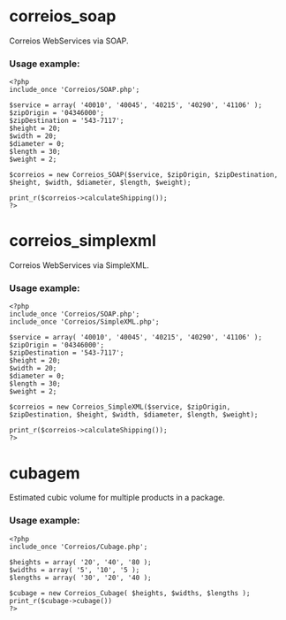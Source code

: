 correios_soap
=============

Correios WebServices via SOAP.

### Usage example:

    <?php
    include_once 'Correios/SOAP.php';

    $service = array( '40010', '40045', '40215', '40290', '41106' );
    $zipOrigin = '04346000';
    $zipDestination = '543-7117';
    $height = 20;
    $width = 20;
    $diameter = 0;
    $length = 30;
    $weight = 2;

    $correios = new Correios_SOAP($service, $zipOrigin, $zipDestination, $height, $width, $diameter, $length, $weight);

    print_r($correios->calculateShipping());
    ?>

correios_simplexml
==================

Correios WebServices via SimpleXML.

### Usage example:

    <?php
    include_once 'Correios/SOAP.php';
    include_once 'Correios/SimpleXML.php';

    $service = array( '40010', '40045', '40215', '40290', '41106' );
    $zipOrigin = '04346000';
    $zipDestination = '543-7117';
    $height = 20;
    $width = 20;
    $diameter = 0;
    $length = 30;
    $weight = 2;

    $correios = new Correios_SimpleXML($service, $zipOrigin, $zipDestination, $height, $width, $diameter, $length, $weight);

    print_r($correios->calculateShipping());
    ?>

cubagem
=======

Estimated cubic volume for multiple products in a package.

### Usage example:

    <?php
    include_once 'Correios/Cubage.php';

    $heights = array( '20', '40', '80 );
    $widths = array( '5', '10', '5 );
    $lengths = array( '30', '20', '40 );

    $cubage = new Correios_Cubage( $heights, $widths, $lengths );
    print_r($cubage->cubage())
    ?>
